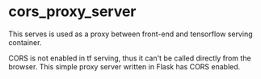 # cors_proxy_server
This serves is used as a proxy between front-end and tensorflow serving container.

CORS is not enabled in tf serving, thus it can't be called directly from the browser. 
This simple proxy server written in Flask has CORS enabled. 
